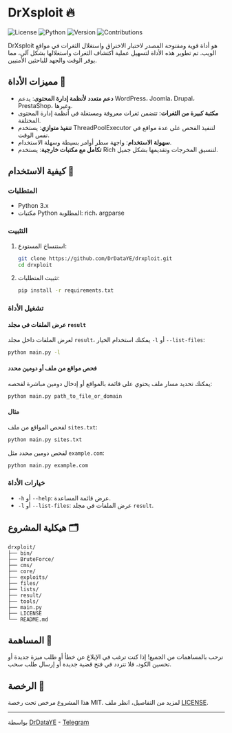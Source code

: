 
# DrXsploit 🔥

![License](https://img.shields.io/badge/license-MIT-blue.svg)
![Python](https://img.shields.io/badge/python-3.x-yellow.svg)
![Version](https://img.shields.io/badge/version-1.0-green.svg)
![Contributions](https://img.shields.io/badge/contributions-welcome-orange.svg)

DrXsploit هو أداة قوية ومفتوحة المصدر لاختبار الاختراق واستغلال الثغرات في مواقع الويب. تم تطوير هذه الأداة لتسهيل عملية اكتشاف الثغرات واستغلالها بشكل آلي، مما يوفر الوقت والجهد للباحثين الأمنيين.

## مميزات الأداة 🌟

- **دعم متعدد لأنظمة إدارة المحتوى**: يدعم WordPress، Joomla، Drupal، PrestaShop، وغيرها.
- **مكتبة كبيرة من الثغرات**: تتضمن ثغرات معروفة ومستغلة في أنظمة إدارة المحتوى المختلفة.
- **تنفيذ متوازي**: يستخدم ThreadPoolExecutor لتنفيذ الفحص على عدة مواقع في نفس الوقت.
- **سهولة الاستخدام**: واجهة سطر أوامر بسيطة وسهلة الاستخدام.
- **تكامل مع مكتبات خارجية**: يستخدم Rich لتنسيق المخرجات وتقديمها بشكل جميل.

## كيفية الاستخدام 🚀

### المتطلبات

- Python 3.x
- مكتبات Python المطلوبة: rich، argparse

### التثبيت

1. استنساخ المستودع:

    ```bash
    git clone https://github.com/DrDataYE/drxploit.git
    cd drxploit
    ```

2. تثبيت المتطلبات:

    ```bash
    pip install -r requirements.txt
    ```

### تشغيل الأداة

#### عرض الملفات في مجلد `result`

لعرض الملفات داخل مجلد `result`، يمكنك استخدام الخيار `-l` أو `--list-files`:

```bash
python main.py -l
```

#### فحص مواقع من ملف أو دومين محدد

يمكنك تحديد مسار ملف يحتوي على قائمة بالمواقع أو إدخال دومين مباشرة لفحصه:

```bash
python main.py path_to_file_or_domain
```

#### مثال

لفحص المواقع من ملف `sites.txt`:

```bash
python main.py sites.txt
```

لفحص دومين محدد مثل `example.com`:

```bash
python main.py example.com
```

### خيارات الأداة

- `-h` أو `--help`: عرض قائمة المساعدة.
- `-l` أو `--list-files`: عرض الملفات في مجلد `result`.

## هيكلية المشروع 🗂

```
drxploit/
├── bin/
├── BruteForce/
├── cms/
├── core/
├── exploits/
├── files/
├── lists/
├── result/
├── tools/
├── main.py
├── LICENSE
└── README.md
```

## المساهمة 🤝

نرحب بالمساهمات من الجميع! إذا كنت ترغب في الإبلاغ عن خطأ أو طلب ميزة جديدة أو تحسين الكود، فلا تتردد في فتح قضية جديدة أو إرسال طلب سحب.

## الرخصة 📄

هذا المشروع مرخص تحت رخصة MIT. لمزيد من التفاصيل، انظر ملف [LICENSE](LICENSE).

---

بواسطة [DrDataYE](https://github.com/DrDataYE) - [Telegram](https://t.me/LinuxArabe)

